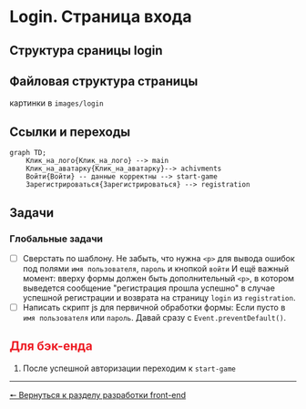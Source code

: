 <style>
	.blue {
		color: #00A2E8;
	}
	.red {
		color: #ED1C24;
	}
</style>

# Login. Страница входа
## Структура сраницы login

## Файловая структура страницы
картинки в `images/login`

## Ссылки и переходы
```mermaid
graph TD;
	Клик_на_лого{Клик_на_лого} --> main
	Клик_на_аватарку{Клик_на_аватарку}--> achivments
	Войти{Войти} -- данные корректны --> start-game
	Зарегистрироваться{Зарегистрироваться} --> registration
```

## Задачи
### **Глобальные задачи**
- [ ] Сверстать по шаблону.
Не забыть, что нужна `<p>` для вывода ошибок под полями `имя пользователя`, `пароль` и кнопкой `войти`
И ещё важный момент: вверху формы должен быть дополнительный `<p>`, в котором выведется сообщение "регистрация прошла успешно" в случае успешной регистрации и возврата на страницу `login` из `registration`.
- [ ] Написать скрипт js для первичной обработки формы:
Если пусто в `имя пользователя` или `пароль`. Давай сразу с `Event.preventDefault()`.

## <span class="red">Для бэк-енда</span>
1. После успешной авторизации переходим к `start-game`
***
[🠔 Вернуться к разделу разработки front-end](https://github.com/KirGenHeart/documentation/blob/main/front-end/front-end-dev.md)
